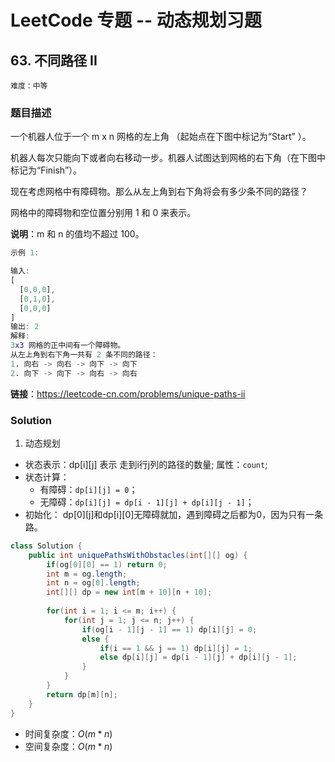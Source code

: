 # LeetCode 专题 -- 动态规划习题

## 63. 不同路径 II

`难度：中等`

### 题目描述

一个机器人位于一个 m x n 网格的左上角 （起始点在下图中标记为“Start” ）。

机器人每次只能向下或者向右移动一步。机器人试图达到网格的右下角（在下图中标记为“Finish”）。

现在考虑网格中有障碍物。那么从左上角到右下角将会有多少条不同的路径？

网格中的障碍物和空位置分别用 1 和 0 来表示。

**说明**：m 和 n 的值均不超过 100。

```matlab
示例 1:

输入:
[
  [0,0,0],
  [0,1,0],
  [0,0,0]
]
输出: 2
解释:
3x3 网格的正中间有一个障碍物。
从左上角到右下角一共有 2 条不同的路径：
1. 向右 -> 向右 -> 向下 -> 向下
2. 向下 -> 向下 -> 向右 -> 向右
```

**链接**：<https://leetcode-cn.com/problems/unique-paths-ii>

### Solution

1. 动态规划

- 状态表示：dp[i][j] 表示 走到i行j列的路径的数量; 属性：`count`;
- 状态计算：
  - 有障碍：`dp[i][j] = 0`；
  - 无障碍：`dp[i][j] = dp[i - 1][j] + dp[i][j - 1]`；
- 初始化： dp[0][j]和dp[i][0]无障碍就加，遇到障碍之后都为0，因为只有一条路。

```java
class Solution {
    public int uniquePathsWithObstacles(int[][] og) {
        if(og[0][0] == 1) return 0;
        int m = og.length;
        int n = og[0].length;
        int[][] dp = new int[m + 10][n + 10];
         
        for(int i = 1; i <= m; i++) {
            for(int j = 1; j <= n; j++) {
                if(og[i - 1][j - 1] == 1) dp[i][j] = 0;
                else {
                    if(i == 1 && j == 1) dp[i][j] = 1;
                    else dp[i][j] = dp[i - 1][j] + dp[i][j - 1];
                }
            }
        }
        return dp[m][n];
    }
}
```

- 时间复杂度：$O(m*n)$
- 空间复杂度：$O(m*n)$
